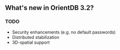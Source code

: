 
## What's new in OrientDB 3.2?

### TODO

- Security enhancements (e.g. no default passwords)
- Distributed stabilization
- 3D-spatial support

